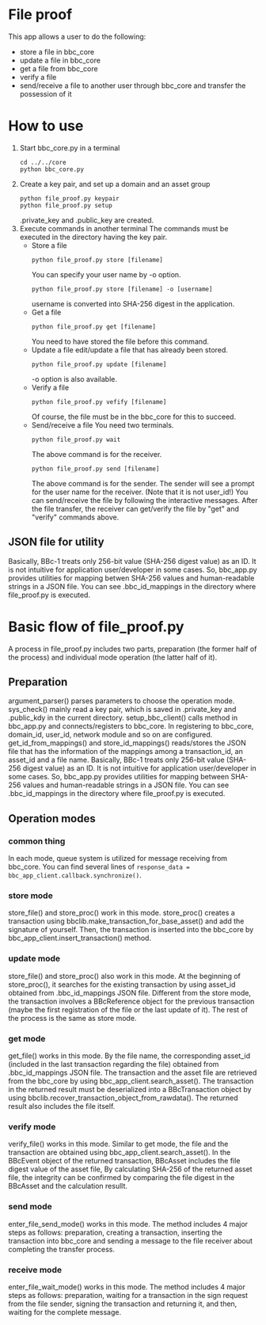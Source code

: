 File proof
==========
This app allows a user to do the following:
* store a file in bbc_core
* update a file in bbc_core
* get a file from bbc_core
* verify a file
* send/receive a file to another user through bbc_core and transfer the possession of it

# How to use
1. Start bbc_core.py in a terminal
    ```
    cd ../../core
    python bbc_core.py
    ```
2. Create a key pair, and set up a domain and an asset group
    ```
    python file_proof.py keypair
    python file_proof.py setup
    ```
    .private_key and .public_key are created.
3. Execute commands in another terminal
    The commands must be executed in the directory having the key pair.
    * Store a file
        ```
        python file_proof.py store [filename]
        ```
        You can specify your user name by -o option.
        ```
        python file_proof.py store [filename] -o [username]
        ```
        username is converted into SHA-256 digest in the application.
    * Get a file
        ```
        python file_proof.py get [filename]
        ```
        You need to have stored the file before this command.
    * Update a file
        edit/update a file that has already been stored.
        ```
        python file_proof.py update [filename]
        ```
        -o option is also available.
    * Verify a file
        ```
        python file_proof.py vefify [filename]
        ```
        Of course, the file must be in the bbc_core for this to succeed.
    * Send/receive a file
        You need two terminals.
        ```
        python file_proof.py wait
        ```
        The above command is for the receiver.
        ```
        python file_proof.py send [filename]
        ```
        The above command is for the sender. The sender will see a prompt for the user name for the receiver. (Note that it is not user_id!)
        You can send/receive the file by following the interactive messages.
        After the file transfer, the receiver can get/verify the file by "get" and "verify" commands above.

## JSON file for utility
Basically, BBc-1 treats only 256-bit value (SHA-256 digest value) as an ID. It is not intuitive for application user/developer in some cases. So, bbc_app.py provides utilities for mapping betwen SHA-256 values and human-readable strings in a JSON file. You can see .bbc_id_mappings in the directory where file_proof.py is executed.

# Basic flow of file_proof.py
A process in file_proof.py includes two parts, preparation (the former half of the process) and individual mode operation (the latter half of it).

## Preparation
argument_parser() parses parameters to choose the operation mode.
sys_check() mainly read a key pair, which is saved in .private_key and .public_kdy in the current directory.
setup_bbc_client() calls method in bbc_app.py and connects/registers to bbc_core. In registering to bbc_core, domain_id, user_id, network module and so on are configured.
get_id_from_mappings() and store_id_mappings() reads/stores the JSON file that has the information of the mappings among a transaction_id, an asset_id and a file name. Basically, BBc-1 treats only 256-bit value (SHA-256 digest value) as an ID. It is not intuitive for application user/developer in some cases. So, bbc_app.py provides utilities for mapping between SHA-256 values and human-readable strings in a JSON file. You can see .bbc_id_mappings in the directory where file_proof.py is executed.


## Operation modes
### common thing
In each mode, queue system is utilized for message receiving from bbc_core. You can find several lines of ```response_data = bbc_app_client.callback.synchronize()```.

### store mode
store_file() and store_proc() work in this mode. store_proc() creates a transaction using bbclib.make_transaction_for_base_asset() and add the signature of yourself. Then, the transaction is inserted into the bbc_core by bbc_app_client.insert_transaction() method.

### update mode
store_file() and store_proc() also work in this mode. At the beginning of store_proc(), it searches for the existing transaction by using asset_id obtained from .bbc_id_mappings JSON file. Different from the store mode, the transaction involves a BBcReference object for the previous transaction (maybe the first registration of the file or the last update of it). The rest of the process is the same as store mode.

### get mode
get_file() works in this mode. By the file name, the corresponding asset_id (included in the last transaction regarding the file) obtained from .bbc_id_mappings JSON file. The transaction and the asset file are retrieved from the bbc_core by using bbc_app_client.search_asset(). The transaction in the returned result must be deserialized into a BBcTransaction object by using bbclib.recover_transaction_object_from_rawdata(). The returned result also includes the file itself.

### verify mode
verify_file() works in this mode. Similar to get mode, the file and the transaction are obtained using bbc_app_client.search_asset(). In the BBcEvent object of the returned transaction, BBcAsset includes the file digest value of the asset file, By calculating SHA-256 of the returned asset file, the integrity can be confirmed by comparing the file digest in the BBcAsset and the calculation resullt.

### send mode
enter_file_send_mode() works in this mode. The method includes 4 major steps as follows: preparation, creating a transaction, inserting the transaction into bbc_core and sending a message to the file receiver about completing the transfer process.

### receive mode
enter_file_wait_mode() works in this mode. The method includes 4 major steps as follows: preparation, waiting for a transaction in the sign request from the file sender, signing the transaction and returning it, and then, waiting for the complete message.

